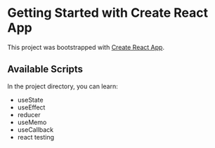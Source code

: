 # Getting Started with Create React App

This project was bootstrapped with [Create React App](https://github.com/facebook/create-react-app).

## Available Scripts

In the project directory, you can learn:

- useState
- useEffect
- reducer
- useMemo
- useCallback
- react testing